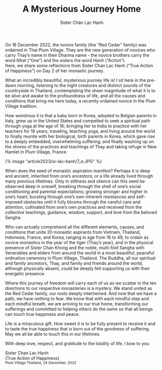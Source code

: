 ﻿---
title: A Mysterious Journey Home
author: Sister Chân Lạc Hạnh
---
<!-- Trăng ?? -->

<p class="editors-preface">On 18 December 2022, the novice family (the “Red Cedar” family) was ordained in Thai Plum Village. They are the new generation of novices who carry Thay’s name in their Dharma name - the novice brothers carry the word <i>Nhat</i> (“One”) and the sisters the word <i>Hanh</i> (“Action”).<br/>
Here, we share some reflections from Sister Chan Lac Hanh (“True Action of Happiness”) on Day 2 of her monastic journey.</p>

What an incredibly beautiful, mysterious journey life is! I sit here in the pre-dawn morning, listening to the night creatures and distinct sounds of the countryside in Thailand, contemplating the sheer magnitude of what it is to be alive and awake to the profoundness of life, and all the causes and conditions that bring me here today, a recently ordained novice in the Plum Village tradition. 

How wondrous it is that a baby born in Korea, adopted to Belgian parents in Italy, grew up in the United States and compelled to seek a spiritual path through yoga at the age of 16; bringing her to India to practice with her teachers for 18 years; traveling, teaching yoga, and living around the world to finally reunite with her biological, birth parents in Korea, which gave rise to a deeply embedded, overwhelming suffering; and finally washing up on the shores of the practices and teachings of Thay and taking refuge in New Hamlet in Plum Village, France. 

{% image "article2023/sr-lac-hanh/7_e.JPG" %}

When does the seed of monastic aspiration manifest? Perhaps it is deep and ancient, inherited from one’s ancestors; or a life already lived through many previous lifetimes. Only in stillness and silence can this seed be observed deep in oneself, breaking through the shell of one’s social conditioning and parental expectations; growing stronger and higher in one’s heart; bursting through one’s own inherent resistances and self-imposed obstacles until it fully blooms through the careful care and attention, cultivated from one’s own practices and received from the collective teachings, guidance, wisdom, support, and love from the beloved Sangha.

Who can actually comprehend all the different elements, causes, and conditions that unite 20 monastic aspirants from Vietnam, Thailand, Indonesia, France, and Korea, ranging in age from 16 to 49, to ordain as novice monastics in the year of the tiger (Thay’s year), and in the physical presence of Sister Chan Khong and the noble, multi-fold Sangha with Venerables and elders from around the world in a most beautiful, peaceful ordination ceremony in Plum Village, Thailand. The Buddha, all our spiritual and family ancestors, Thay, and family and friends around the world, although physically absent, could be deeply felt supporting us with their energetic presence. 

Where this journey of freedom will carry each of us as we scatter in the ten directions to our respective monasteries is a mystery. We stand united as the Red Cedar family, our roots deeply intertwined. And now that we have a path, we have nothing to fear. We know that with each mindful step and each mindful breath, we are arriving to our true home, transforming our sufferings and committed to helping others do the same so that all beings can touch true happiness and peace. 

Life is a miraculous gift. How sweet it is to be fully present to receive it and to taste the true happiness that is born out of the goodness of suffering. May we all be able to touch this in our lifetimes. 

With deep love, respect, and gratitude to the totality of life, I bow to you.

<p class="signoff"><span class="signoff-lvl-1">Sister Chan Lac Hanh</span><br/>
<span class="signoff-lvl-2">(True Action of Happiness)<br/>
<small>Plum Village Thailand, 24 December, 2022</small></span>
</p>